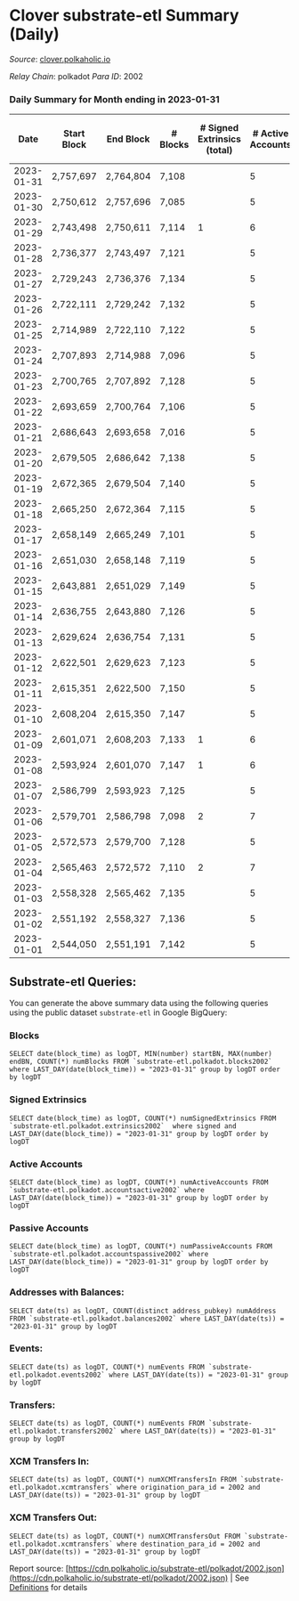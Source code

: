 # Clover substrate-etl Summary (Daily)

_Source_: [clover.polkaholic.io](https://clover.polkaholic.io)

*Relay Chain*: polkadot
*Para ID*: 2002



### Daily Summary for Month ending in 2023-01-31


| Date | Start Block | End Block | # Blocks | # Signed Extrinsics (total) | # Active Accounts | # Passive | # New | # Addresses with Balances | # Events | # Transfers | # XCM Transfers In | # XCM Transfers Out | Issues | 
| ---- | ----------- | --------- | -------- | --------------------------- | ----------------- | --------- | ----- | ------------------------- | -------- | ----------- | ------------------ | ------------------- | ------ |
| 2023-01-31 | 2,757,697 | 2,764,804 | 7,108 |  | 5 | 13 | 2 | 4,063 | 15,833 | 23 ($6,325.07) |   |   |  |
| 2023-01-30 | 2,750,612 | 2,757,696 | 7,085 |  | 5 | 9 | 1 | 4,061 | 15,916 | 9 ($1,213.90) |   |   |  |
| 2023-01-29 | 2,743,498 | 2,750,611 | 7,114 | 1 | 6 | 17 | 5 | 4,060 | 16,262 | 28 ($7,211.38) |   |   |  |
| 2023-01-28 | 2,736,377 | 2,743,497 | 7,121 |  | 5 | 18 | 1 | 4,055 | 16,137 | 42 ($3,898.37) |   |   |  |
| 2023-01-27 | 2,729,243 | 2,736,376 | 7,134 |  | 5 | 13 | 1 | 4,054 | 16,254 | 33 ($137,977.12) |   |   |  |
| 2023-01-26 | 2,722,111 | 2,729,242 | 7,132 |  | 5 | 13 | 2 | 4,053 | 16,175 | 20 ($1,436.88) |   |   |  |
| 2023-01-25 | 2,714,989 | 2,722,110 | 7,122 |  | 5 | 14 | 2 | 4,051 | 16,371 | 23 ($7,513.95) |   |   |  |
| 2023-01-24 | 2,707,893 | 2,714,988 | 7,096 |  | 5 | 8 | 23 | 4,049 | 16,272 | 8 ($231.68) |   |   |  |
| 2023-01-23 | 2,700,765 | 2,707,892 | 7,128 |  | 5 | 4 |  | 4,026 | 16,202 | 8 ($184.77) |   |   |  |
| 2023-01-22 | 2,693,659 | 2,700,764 | 7,106 |  | 5 | 9 | 1 | 4,026 | 16,181 | 16 ($10,295.26) |   |   |  |
| 2023-01-21 | 2,686,643 | 2,693,658 | 7,016 |  | 5 | 9 |  | 4,025 | 16,240 | 27 ($6,110.01) |   |   |  |
| 2023-01-20 | 2,679,505 | 2,686,642 | 7,138 |  | 5 | 18 | 3 | 4,025 | 16,055 | 21 ($1,029.80) |   |   |  |
| 2023-01-19 | 2,672,365 | 2,679,504 | 7,140 |  | 5 | 9 | 2 | 4,022 | 15,819 | 14 ($365.09) |   |   |  |
| 2023-01-18 | 2,665,250 | 2,672,364 | 7,115 |  | 5 | 7 | 1 | 4,020 | 16,281 | 13 ($995.19) |   |   |  |
| 2023-01-17 | 2,658,149 | 2,665,249 | 7,101 |  | 5 | 14 | 3 | 4,019 | 16,254 | 28 ($1,331.19) |   |   |  |
| 2023-01-16 | 2,651,030 | 2,658,148 | 7,119 |  | 5 | 8 |  | 4,016 | 16,144 | 12 ($38,667.71) |   |   |  |
| 2023-01-15 | 2,643,881 | 2,651,029 | 7,149 |  | 5 | 10 |  | 4,016 | 16,240 | 18 ($478.21) |   |   |  |
| 2023-01-14 | 2,636,755 | 2,643,880 | 7,126 |  | 5 | 13 |  | 4,016 | 17,105 | 34 ($7,748.11) |   |   |  |
| 2023-01-13 | 2,629,624 | 2,636,754 | 7,131 |  | 5 | 25 | 7 | 4,016 | 16,410 | 34 ($1,387.50) |   |   |  |
| 2023-01-12 | 2,622,501 | 2,629,623 | 7,123 |  | 5 | 16 | 6 | 4,009 | 16,175 | 32 ($3,017.68) |   |   |  |
| 2023-01-11 | 2,615,351 | 2,622,500 | 7,150 |  | 5 | 7 |  | 4,003 | 16,191 | 16 ($5,438.31) |   |   |  |
| 2023-01-10 | 2,608,204 | 2,615,350 | 7,147 |  | 5 | 10 | 2 | 4,003 | 15,849 | 26 ($5,003.32) | 1 ($0.76) |   |  |
| 2023-01-09 | 2,601,071 | 2,608,203 | 7,133 | 1 | 6 | 10 | 2 | 4,001 | 16,277 | 29 ($8,980.14) |   | 1 ($1.90) |  |
| 2023-01-08 | 2,593,924 | 2,601,070 | 7,147 | 1 | 6 | 10 |  | 3,999 | 15,766 | 18 ($914.08) |   |   |  |
| 2023-01-07 | 2,586,799 | 2,593,923 | 7,125 |  | 5 | 6 | 2 | 3,999 | 15,470 | 5 ($7,692.06) |   |   |  |
| 2023-01-06 | 2,579,701 | 2,586,798 | 7,098 | 2 | 7 | 25 | 3 | 3,997 | 15,747 | 35 ($7,949.20) |   |   |  |
| 2023-01-05 | 2,572,573 | 2,579,700 | 7,128 |  | 5 | 13 | 5 | 3,994 | 15,734 | 18 ($3,086.64) |   |   |  |
| 2023-01-04 | 2,565,463 | 2,572,572 | 7,110 | 2 | 7 | 10 | 3 | 3,989 | 16,040 | 13 ($2,598.61) |   |   |  |
| 2023-01-03 | 2,558,328 | 2,565,462 | 7,135 |  | 5 | 10 | 2 | 3,986 | 15,714 | 12 ($3,219.99) |   |   |  |
| 2023-01-02 | 2,551,192 | 2,558,327 | 7,136 |  | 5 | 3 |  | 3,984 | 15,622 | 4 ($33.67) |   |   |  |
| 2023-01-01 | 2,544,050 | 2,551,191 | 7,142 |  | 5 | 6 |  | 3,984 | 15,581 | 11 ($26,451.23) |   |   |  |

## Substrate-etl Queries:
You can generate the above summary data using the following queries using the public dataset `substrate-etl` in Google BigQuery:


### Blocks
```
SELECT date(block_time) as logDT, MIN(number) startBN, MAX(number) endBN, COUNT(*) numBlocks FROM `substrate-etl.polkadot.blocks2002`  where LAST_DAY(date(block_time)) = "2023-01-31" group by logDT order by logDT
```


### Signed Extrinsics
```
SELECT date(block_time) as logDT, COUNT(*) numSignedExtrinsics FROM `substrate-etl.polkadot.extrinsics2002`  where signed and LAST_DAY(date(block_time)) = "2023-01-31" group by logDT order by logDT
```


### Active Accounts
```
SELECT date(block_time) as logDT, COUNT(*) numActiveAccounts FROM `substrate-etl.polkadot.accountsactive2002` where LAST_DAY(date(block_time)) = "2023-01-31" group by logDT order by logDT
```


### Passive Accounts
```
SELECT date(block_time) as logDT, COUNT(*) numPassiveAccounts FROM `substrate-etl.polkadot.accountspassive2002` where LAST_DAY(date(block_time)) = "2023-01-31" group by logDT order by logDT
```


### Addresses with Balances:
```
SELECT date(ts) as logDT, COUNT(distinct address_pubkey) numAddress FROM `substrate-etl.polkadot.balances2002` where LAST_DAY(date(ts)) = "2023-01-31" group by logDT
```


### Events:
```
SELECT date(ts) as logDT, COUNT(*) numEvents FROM `substrate-etl.polkadot.events2002` where LAST_DAY(date(ts)) = "2023-01-31" group by logDT
```


### Transfers:
```
SELECT date(ts) as logDT, COUNT(*) numEvents FROM `substrate-etl.polkadot.transfers2002` where LAST_DAY(date(ts)) = "2023-01-31" group by logDT
```


### XCM Transfers In:
```
SELECT date(ts) as logDT, COUNT(*) numXCMTransfersIn FROM `substrate-etl.polkadot.xcmtransfers` where origination_para_id = 2002 and LAST_DAY(date(ts)) = "2023-01-31" group by logDT
```


### XCM Transfers Out:
```
SELECT date(ts) as logDT, COUNT(*) numXCMTransfersOut FROM `substrate-etl.polkadot.xcmtransfers` where destination_para_id = 2002 and LAST_DAY(date(ts)) = "2023-01-31" group by logDT
```



Report source: [https://cdn.polkaholic.io/substrate-etl/polkadot/2002.json](https://cdn.polkaholic.io/substrate-etl/polkadot/2002.json) | See [Definitions](/DEFINITIONS.md) for details
